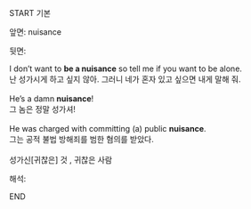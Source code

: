 START
기본

앞면:
nuisance


뒷면:
<div>I don’t want to <b>be a nuisance</b> so tell me if you want to be alone. </div><div>난 성가시게 하고 싶지 않아. 그러니 네가 혼자 있고 싶으면 내게 말해 줘.</div><div><br></div><div>He’s a damn <strong>nuisance</strong>! </div><div><div>그 놈은 정말 성가셔!</div></div><div><br></div><div><div>He was charged with committing (a) public <strong>nuisance</strong>. </div><div><div>그는 공적 불법 방해죄를 범한 혐의를 받았다.</div></div></div><div><br></div><div>성가신[귀찮은] 것 , 귀찮은 사람</div>


해석:

END